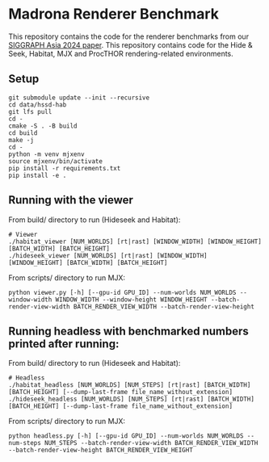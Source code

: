 # Madrona Renderer Benchmark

This repository contains the code for the renderer benchmarks from our [SIGGRAPH 
Asia 2024 paper](https://madrona-engine.github.io/renderer.html). This repository
contains code for the Hide & Seek, Habitat, MJX and ProcTHOR rendering-related
environments.

## Setup

```
git submodule update --init --recursive
cd data/hssd-hab
git lfs pull
cd -
cmake -S . -B build
cd build
make -j
cd -
python -m venv mjxenv
source mjxenv/bin/activate
pip install -r requirements.txt
pip install -e .
```

## Running with the viewer

From build/ directory to run (Hideseek and Habitat):
```
# Viewer
./habitat_viewer [NUM_WORLDS] [rt|rast] [WINDOW_WIDTH] [WINDOW_HEIGHT] [BATCH_WIDTH] [BATCH_HEIGHT]
./hideseek_viewer [NUM_WORLDS] [rt|rast] [WINDOW_WIDTH] [WINDOW_HEIGHT] [BATCH_WIDTH] [BATCH_HEIGHT]
```

From scripts/ directory to run MJX:
```
python viewer.py [-h] [--gpu-id GPU_ID] --num-worlds NUM_WORLDS --window-width WINDOW_WIDTH --window-height WINDOW_HEIGHT --batch-render-view-width BATCH_RENDER_VIEW_WIDTH --batch-render-view-height
```

## Running headless with benchmarked numbers printed after running:

From build/ directory to run (Hideseek and Habitat):
```
# Headless
./habitat_headless [NUM_WORLDS] [NUM_STEPS] [rt|rast] [BATCH_WIDTH] [BATCH_HEIGHT] [--dump-last-frame file_name_without_extension]
./hideseek_headless [NUM_WORLDS] [NUM_STEPS] [rt|rast] [BATCH_WIDTH] [BATCH_HEIGHT] [--dump-last-frame file_name_without_extension]
```

From scripts/ directory to run MJX:
```
python headless.py [-h] [--gpu-id GPU_ID] --num-worlds NUM_WORLDS --num-steps NUM_STEPS --batch-render-view-width BATCH_RENDER_VIEW_WIDTH --batch-render-view-height BATCH_RENDER_VIEW_HEIGHT
```
